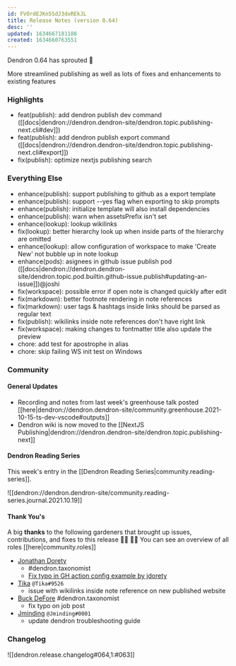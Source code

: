 ```yaml
---
id: FVOrdEJKn5SdJ3dxREkJL
title: Release Notes (version 0.64)
desc: ''
updated: 1634667181188
created: 1634660763551
---
```


Dendron 0.64 has sprouted  🌱

More streamlined publishing as well as lots of fixes and enhancements to existing features 

### Highlights
- feat(publish): add dendron publish dev command ([[docs|dendron://dendron.dendron-site/dendron.topic.publishing-next.cli#dev]])
- feat(publish): add dendron publish export command ([[docs|dendron://dendron.dendron-site/dendron.topic.publishing-next.cli#export]])
- fix(publish): optimize nextjs publishing search

### Everything Else
- enhance(publish): support publishing to github as a export template
- enhance(publish): support --yes flag when exporting to skip prompts
- enhance(publish): initialize template will also install dependencies
- enhance(publish): warn when assetsPrefix isn't set
- enhance(lookup): lookup wikilinks 
- fix(lookup): better hierarchy look up when inside parts of the hierarchy are omitted 
- enhance(lookup): allow configuration of workspace to make 'Create New' not bubble up in note lookup
- enhance(pods): asignees in github issue publish pod ([[docs|dendron://dendron.dendron-site/dendron.topic.pod.builtin.github-issue.publish#updating-an-issue]])@joshi 
- fix(workspace): possible error if open note is changed quickly after edit
- fix(markdown): better footnote rendering in note references 
- fix(markdown): user tags & hashtags inside links should be parsed as regular text 
- fix(publish): wikilinks inside note references don't have right link 
- fix(workspace): making changes to fontmatter title also update the preview 
- chore: add test for apostrophe in alias
- chore: skip failing WS init test on Windows

### Community

#### General Updates
- Recording and notes from last week's greenhouse talk posted [[here|dendron://dendron.dendron-site/community.greenhouse.2021-10-15-ts-dev-vscode#outputs]]
- Dendron wiki is now moved to the [[NextJS Publishing|dendron://dendron.dendron-site/dendron.topic.publishing-next]]

#### Dendron Reading Series

This week's entry in the [[Dendron Reading Series|community.reading-series]]. 

![[dendron://dendron.dendron-site/community.reading-series.journal.2021.10.19]]


#### Thank You's

A big **thanks** to the following gardeners that brought up issues, contributions, and fixes to this release :man_farmer: :woman_farmer: 
You can see an overview of all roles [[here|community.roles]]

- [Jonathan Dorety](https://github.com/jdorety)
    - #dendron.taxonomist
    - [Fix typo in GH action config example by jdorety](https://github.com/dendronhq/dendron-site/pull/230)
- [Tika](https://github.com/SR--) `@Tika#9526`
    - issue with wikilinks inside note reference on new published website
- [Buck DeFore](https://github.com/bdefore)
    #dendron.taxonomist
    - fix typo on job post
- [Jminding](https://github.com/Jminding) `@Jminding#0001`
    - update dendron troubleshooting guide

### Changelog
![[dendron.release.changelog#064,1:#063]]


